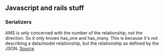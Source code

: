 ## Javascript and rails stuff

### Serializers

AMS is only concerned with the number of the relationship, not the direction. 
So it only knows has_one and has_many. This is because it's not describing a data/model relationship, 
but the relationship as defined by the JSON. [Source](https://learn.co/tracks/full-stack-web-development/rails-and-javascript/building-apis/using-active-model-serializer)
